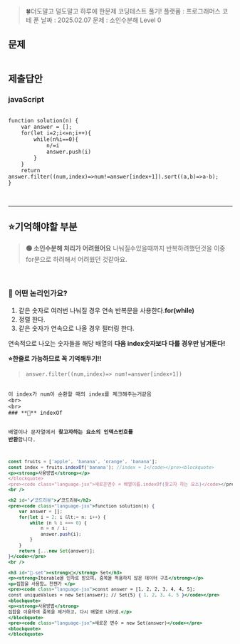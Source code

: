 <blockquote>
<p>🍀더도말고 덜도말고 하루에 한문제 코딩테스트 풀기!
플랫폼 : 프로그래머스
코테 푼 날짜 : 2025.02.07
문제 : 소인수분해
Level 0</p>
</blockquote>
<h2 id="문제">문제</h2>
<p><img alt="" src="https://velog.velcdn.com/images/happy7yong/post/9dbb6c6d-ebfd-428c-95c0-d330fb3dc5c3/image.png" /></p>
<h2 id="제출답안">제출답안</h2>
<h3 id="javascript">javaScript</h3>
<pre><code class="language-jsx">
function solution(n) {
    var answer = [];
    for(let i=2;i&lt;=n;i++){
        while(n%i==0){
            n/=i
            answer.push(i)
        }
    }
    return answer.filter((num,index)=&gt;num!=answer[index+1]).sort((a,b)=&gt;a-b);
}</code></pre>
<br />
<hr />

<h2 id="⭐기억해야할-부분">⭐기억해야할 부분</h2>
<blockquote>
<p><strong>🟢 소인수분해 처리가 어려웠어요</strong>
나눠질수있을때까지 반복하려했던것을 이중for문으로 하려해서 어려웠던 것같아요.</p>
</blockquote>
<br />

<h3 id="🔎-어떤-논리인가요"><strong>🔎 어떤 논리인가요?</strong></h3>
<ol>
<li>같은 숫자로 여러번 나눠질 경우 연속 반복문을 사용한다.<strong>for(while)</strong></li>
<li>정렬 한다.</li>
<li>같은 숫자가 연속으로 나올 경우 필터링 한다.</li>
</ol>
<p>연속적으로 나오는 숫자들을 해당 배열의 <strong>다음 index숫자보다 다를 경우만 남겨둔다!</strong>
<br /></p>
<p><strong>⭐한줄로 가능하므로 꼭 기억해두기!!</strong> </p>
<blockquote>
<pre><code class="language-jsx">answer.filter((num,index)=&gt; num!=answer[index+1])</code></pre>
</blockquote>
<pre><code>
이 index가 num이 순환할 때의 index를 체크해주는거같음 
&lt;br&gt;
&lt;br&gt;
### **🔎** indexOf

배열이나 문자열에서 **찾고자하는 요소의 인덱스번호를 반환**합니다.

```jsx
const fruits = ['apple', 'banana', 'orange', 'banana'];
const index = fruits.indexOf('banana'); //index = 1</code></pre><blockquote>
<p><strong>사용방법</strong></p>
</blockquote>
<pre><code class="language-jsx">새로운변수 = 배열이름.indexOf(찾고자 하는 요소)</code></pre>
<br />

<h2 id="🖌️코드리뷰">🖌️코드리뷰</h2>
<pre><code class="language-jsx">function solution(n) {
    var answer = [];
    for(let i = 2; i &lt;= n; i++) {
        while (n % i === 0) {
            n = n / i;
            answer.push(i);
        }
    }
    return [...new Set(answer)];
}</code></pre>
<br />

<h3 id="🔎-set"><strong>🔎</strong> Set</h3>
<p><strong>Iterable을 인자로 받으며, 중복을 허용하지 않은 데이터 구조</strong></p>
<p>집합을 사용함… 천잰가 </p>
<pre><code class="language-jsx">const answer = [1, 2, 2, 3, 4, 4, 5];
const uniqueValues = new Set(answer); // Set(5) { 1, 2, 3, 4, 5 }</code></pre>
<blockquote>
<p><strong>사용방법</strong> 
집합을 이용하여 중복을 제거하고, 다시 배열로 나타냄.</p>
</blockquote>
<pre><code class="language-jsx">새로운 변수 = new Set(answer)</code></pre>
<blockquote>
</blockquote>